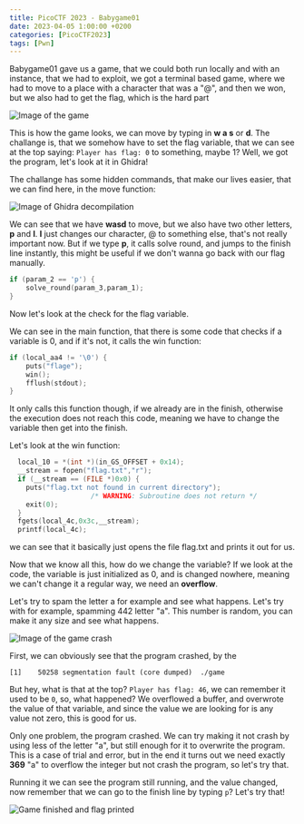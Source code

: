```yaml
---
title: PicoCTF 2023 - Babygame01
date: 2023-04-05 1:00:00 +0200
categories: [PicoCTF2023]
tags: [Pwn]
---
```


Babygame01 gave us a game, that we could both run locally and with an instance, that we had to exploit, we got a terminal based game, where we had to move to a place with a character that was a "@", and then we won, but we also had to get the flag, which is the hard part

![Image of the game](https://lh3.googleusercontent.com/mfr1SA4vGzsS_cwgmxxfOxdccQc29nfJojpY-AvYOmTg98CVae6zWgmtfIQL6DjEjaxNIQHQS4A21fhbakaKwujzlatNRR7G5OVJ3ljjzxAuUmnUYQaPuambsVCEYu3Z2Er6rvZL=w2400)

This is how the game looks, we can move by typing in **w a s** or **d**. The challange is, that we somehow have to set the flag variable, that we can see at the top saying: `Player has flag: 0` to something, maybe 1? Well, we got the program, let's look at it in Ghidra!

The challange has some hidden commands, that make our lives easier, that we can find here, in the move function:

![Image of Ghidra decompilation](https://lh3.googleusercontent.com/wd5vrntsaRjC4gXO4XiEZL_tWp658TIMjmM7a4XPbOu82ApUhztJc3PIpuW0PllLeDzEuIzJ7Q6u28waaePhM4wbCZ0HGlOnSJJHAVfx6Ak7oX9PvmDPkXNX99OsyjeblEz2sliJ=w2400)

We can see that we have **wasd** to move, but we also have two other letters, **p** and **l**. **l** just changes our character, @ to something else, that's not really important now. But if we type **p**, it calls solve round, and jumps to the finish line instantly, this might be useful if we don't wanna go back with our flag manually.
```c
if (param_2 == 'p') {
    solve_round(param_3,param_1);
}
```

Now let's look at the check for the flag variable.

We can see in the main function, that there is some code that checks if a variable is 0, and if it's not, it calls the win function:
```c
if (local_aa4 != '\0') {
    puts("flage");
    win();
    fflush(stdout);
}
```

It only calls this function though, if we already are in the finish, otherwise the execution does not reach this code, meaning we have to change the variable then get into the finish.


Let's look at the win function:
```c
  local_10 = *(int *)(in_GS_OFFSET + 0x14);
  __stream = fopen("flag.txt","r");
  if (__stream == (FILE *)0x0) {
    puts("flag.txt not found in current directory");
                    /* WARNING: Subroutine does not return */
    exit(0);
  }
  fgets(local_4c,0x3c,__stream);
  printf(local_4c);
```

we can see that it basically just opens the file flag.txt and prints it out for us.

Now that we know all this, how do we change the variable? If we look at the code, the variable is just initialized as 0, and is changed nowhere, meaning we can't change it a regular way, we need an __overflow__.

Let's try to spam the letter a for example and see what happens. Let's try with for example, spamming 442 letter "a". This number is random, you can make it any size and see what happens.

![Image of the game crash](https://lh3.googleusercontent.com/ZEDW7TR6AiGw05PVdjBSeYCzx99YZNiPt1_bFrvOqoet2xZL3GSqPJNtR-rOP6MFXeQNNjcwbF6nueYr8P_V8VaZnR2tj310jYQdM-zhw-VlRDVKuYEWGEHmSQUUpM4Yl3oPuSah=w2400)

First, we can obviously see that the program crashed, by the 
```
[1]    50258 segmentation fault (core dumped)  ./game
```

But hey, what is that at the top? `Player has flag: 46`, we can  remember it used to be `0`, so, what happened? We overflowed a buffer, and overwrote the value of that variable, and since the value we are looking for is any value not zero, this is good for us. 

Only one problem, the program crashed. We can try making it not crash by using less of the letter "a", but still enough for it to overwrite the program. This is a case of trial and error, but in the end it turns out we need exactly __369__ "a" to overflow the integer but not crash the program, so let's try that.

Running it we can see the program still running, and the value changed, now remember that we can go to the finish line by typing `p`? Let's try that!

![Game finished and flag printed](https://lh3.googleusercontent.com/vk68WerijoWoD_LpDAZGprfCtenwQrrOyLQj90cvQY8E1AUKErTXx3Fr2-PxGYFMbdJAz5P7LPW2t2G_swQhHERp6f1b2QubsRU4QscTb4GUXuKdlTOMGEO4EJGbcNw7rLAmbZeW=w2400)